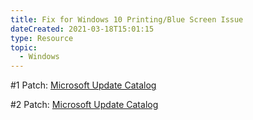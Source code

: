 ```yaml
---
title: Fix for Windows 10 Printing/Blue Screen Issue
dateCreated: 2021-03-18T15:01:15
type: Resource
topic:
  - Windows
---
```



#1 Patch: [Microsoft Update Catalog](https://www.catalog.update.microsoft.com/Search.aspx?q=KB4598481)

#2 Patch: [Microsoft Update Catalog](https://www.catalog.update.microsoft.com/Search.aspx?q=KB5001567)

